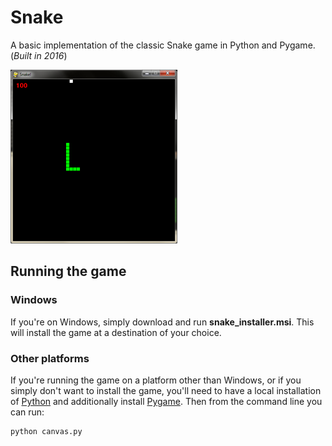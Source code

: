 # Snake
A basic implementation of the classic Snake game in Python and Pygame. (<em>Built in 2016</em>)

![A screenshot of the game](/screenshot.png)

## Running the game
### Windows
If you're on Windows, simply download and run <b>snake_installer.msi</b>. This will install the game at a destination of your choice.

### Other platforms
If you're running the game on a platform other than Windows, or if you simply don't want to install the game, you'll need to have a local installation of [Python](https://www.python.org/downloads/) and additionally install [Pygame](https://www.pygame.org/wiki/GettingStarted#Pygame%20Installation). Then from the command line you can run:
```
python canvas.py
```
